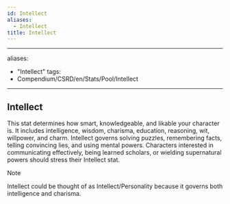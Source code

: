 ```yaml
---
id: Intellect
aliases:
  - Intellect
title: Intellect
---
```


---
aliases:
  -  "Intellect"
tags: 
- Compendium/CSRD/en/Stats/Pool/Intellect
---
## Intellect
This stat determines how smart, knowledgeable, and likable your character is. It includes intelligence, wisdom, charisma, education, reasoning, wit, willpower, and charm. Intellect governs solving puzzles, remembering facts, telling convincing lies, and using mental powers. Characters interested in communicating effectively, being learned scholars, or wielding supernatural powers should stress their Intellect stat.

>[!note]
>Intellect could be thought of as Intellect/Personality because it governs both intelligence and charisma.

